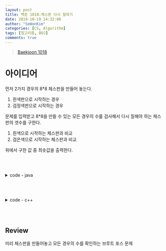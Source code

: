 ```yaml
---
layout: post
title: 백준 1018:체스판 다시 칠하기
date: 2019-10-19 14:32:00
author: "SeWonKim"
categories: [CS, Algorithm]
tags: [알고리즘, BOJ]
comments: true
---
```


> [Baekjoon 1018](https://www.acmicpc.net/problem/1018)

# 아이디어

먼저 2가지 경우의 8*8 체스판을 만들어 놓는다.     
1. 흰색판으로 시작하는 경우
2. 검정색판으로 시작하는 경우

문제를 입력받고 8*8을 만들 수 있는 모든 경우의 수를 검사해서 다시 칠해야 하는 체스판의 갯수를 구한다.     
1. 흰색으로 시작하는 체스판과 비교
2. 검은색으로 시작하는 체스판과 비교

위에서 구한 값 중 최솟값을 출력한다.

&nbsp;  
&nbsp;



<details>
<summary>code - java</summary>
<div markdown="1">

```java
import java.io.BufferedReader;
import java.io.InputStreamReader;
import java.util.StringTokenizer;

public class Main {
	
	public static String[][] type = { 
			{	
				"WBWBWBWB",
				"BWBWBWBW",
				"WBWBWBWB",
				"BWBWBWBW",
				"WBWBWBWB",
				"BWBWBWBW",
				"WBWBWBWB",
				"BWBWBWBW"
			},
			{
				"BWBWBWBW",
				"WBWBWBWB",
				"BWBWBWBW",
				"WBWBWBWB",
				"BWBWBWBW",
				"WBWBWBWB",
				"BWBWBWBW",
				"WBWBWBWB"
			} };

	public static String[] chess;
	public static void main(String[] args) throws Exception {
		
		BufferedReader br = new BufferedReader(new InputStreamReader(System.in));
		StringTokenizer st = new StringTokenizer(br.readLine(), " ");
		int N = Integer.parseInt(st.nextToken());	// 세로
		int M = Integer.parseInt(st.nextToken());	// 가로
		chess = new String[N];
		for(int i=0; i<N; i++) {
			chess[i] = br.readLine();
		}
		
		int answer = Integer.MAX_VALUE;
		for(int i=0; i<=N-8; i++) {
			for(int j=0; j<=M-8; j++) {
				int change = Math.min(DiffChess(i, j, type[0]), DiffChess(i, j, type[1]));
				answer = Math.min(answer, change);
			}
		}
		System.out.println(answer);
	}
	
	private static int DiffChess(int n, int m, String[] diff) {
		int count = 0;
		for(int i=0; i<8; i++) {
			for(int j=0; j<8; j++) {
				int N = n+i;
				int M = m+j;
				
				if(diff[i].charAt(j) != chess[N].charAt(M)) {
					count++;
				}
			}
		}
		return count;
	}
}

```

</div>
</details>

&nbsp;  
&nbsp;



<details>
<summary>code - c++</summary>
<div markdown="1">

```cpp
#include <iostream>
#include <algorithm>

using namespace std;

char a[51][51];

//(0, 0)이 W인 체스보드
string whiteFirst[8] = {
    {"WBWBWBWB"},
    {"BWBWBWBW"},
    {"WBWBWBWB"},
    {"BWBWBWBW"},
    {"WBWBWBWB"},
    {"BWBWBWBW"},
    {"WBWBWBWB"},
    {"BWBWBWBW"}};

//(0, 0)이 B인 체스보드
string blackFirst[8] = {

    {"BWBWBWBW"},
    {"WBWBWBWB"},
    {"BWBWBWBW"},
    {"WBWBWBWB"},
    {"BWBWBWBW"},
    {"WBWBWBWB"},
    {"BWBWBWBW"},
    {"WBWBWBWB"}};

int whiteFirstChange(int y, int x)
{
    int cnt = 0;

    for (int i = y; i < y + 8; i++)
    {
        for (int j = x; j < x + 8; j++)
        {
            if (a[i][j] != whiteFirst[i - y][j - x])
            {
                cnt++;
            }
        }
    }

    return cnt;
}

int balckFirstChange(int y, int x)
{
    int cnt = 0;

    for (int i = y; i < y + 8; i++)
    {
        for (int j = x; j < x + 8; j++)
        {
            if (a[i][j] != blackFirst[i - y][j - x])
            {
                cnt++;
            }
        }
    }

    return cnt;
}

int main(void)
{

    int n, m;
    cin >> n >> m;

    for (int i = 0; i < n; i++)
    {
        for (int j = 0; j < m; j++)
        {
            cin >> a[i][j];
        }
    }

    int res = 1000000000;
    for (int i = 0; i + 7 < n; i++)
    {
        for (int j = 0; j + 7 < m; j++)
        {
            res = min(res, min(whiteFirstChange(i, j), balckFirstChange(i, j)));
        }
    }
    cout << res << endl;

    return 0;
}
```

</div>
</details>

&nbsp;  
&nbsp;
## Review
미리 체스판을 만들어놓고 모든 경우의 수를 확인하는 브루트 포스 문제
